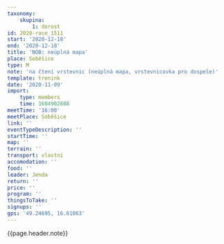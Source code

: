 ```yaml
---
taxonomy:
    skupina:
        1: dorost
id: 2020-race_1511
start: '2020-12-18'
end: '2020-12-18'
title: 'NOB: neúplná mapa'
place: Soběšice
type: M
note: 'na čtení vrstevnic (neúplná mapa, vrstevnicovka pro dospele)'
template: trenink
date: '2020-11-09'
import:
    type: members
    time: 1604902808
meetTime: '16:00'
meetPlace: Soběšice
link: ''
eventTypeDescription: ''
startTime: ''
map: ''
terrain: ''
transport: vlastní
accomodation: ''
food: ''
leader: Jenda
return: ''
price: ''
program: ''
thingsToTake: ''
signups: ''
gps: '49.24695, 16.61063'
---
```


{{page.header.note}}
